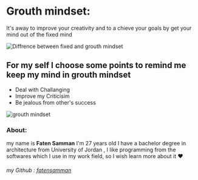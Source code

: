 
# Grouth mindset:
  It's away to improve your creativity and to a chieve your goals by get your mind out of the fixed mind

![Diffrence between fixed and grouth mindset](https://www.sdiclarity.com/wp-content/uploads/2019/01/growth-5c-20vs-_35489972-629x1024.png)


## For my self I choose some points to remind me keep my mind in grouth mindset

  * Deal with Challanging 
  * Improve my Criticisim
  * Be jealous from other's success
  
  ![grouth mindset](https://i.ytimg.com/vi/YG4t8SGQsvA/maxresdefault.jpg)
  
### About:
my name is **Faten Samman** I'm 27 years old I have a bachelor degree in architecture from University of Jordan , I like programming from the softwares which I use in my work field, so I wish learn more about it :heart:
###### my Github : [fatensamman](https://github.com/Fatensamman)

